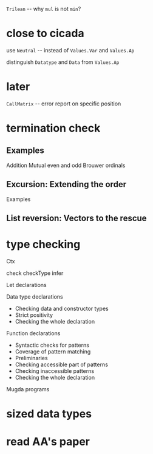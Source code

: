 `Trilean` -- why `mul` is not `min`?

# close to cicada

use `Neutral` -- instead of `Values.Var` and `Values.Ap`

distinguish `Datatype` and `Data` from `Values.Ap`

# later

`CallMatrix` -- error report on specific position

# termination check

## Examples

Addition
Mutual even and odd
Brouwer ordinals

## Excursion: Extending the order

Examples

## List reversion: Vectors to the rescue

# type checking

Ctx

check
checkType
infer

Let declarations

Data type declarations

- Checking data and constructor types
- Strict positivity
- Checking the whole declaration

Function declarations

- Syntactic checks for patterns
- Coverage of pattern matching
- Preliminaries
- Checking accessible part of patterns
- Checking inaccessible patterns
- Checking the whole declaration

Mugda programs

# sized data types

# read AA's paper
